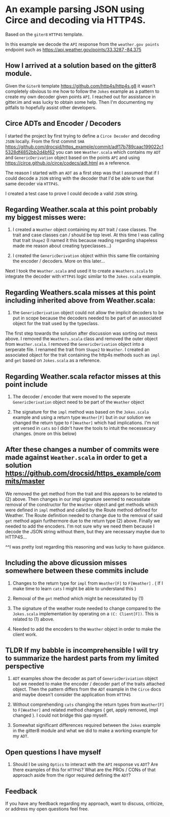 # An example parsing JSON using Circe and decoding via HTTP4S. 

Based on the `giter8` `HTTP4S` template.

In this example we decode the `API` response from the `weather.gov points` endpoint such as https://api.weather.gov/points/33.3287,-84.375


## How I arrived at a solution based on the gitter8 module.

Given the `Giter8` template https://github.com/http4s/http4s.g8 it wasn't completely obvious to me how to follow the `Jokes` example as a pattern to create my own decoder given points `API`. I reached out for assistance in gitter.im and was lucky to obtain some help. Then I'm documenting my pitfalls to hopefully assist other developers.


## Circe ADTs and Encoder / Decoders

I started the project by first trying to define a `Circe Decoder` and decoding `JSON` locally. From the first commit `SHA` https://github.com/drocsid/https_example/commit/adf17b789caac199022c15328df4852bb2d4bf62 you can see `Weather.scala` which contains my `ADT` and `GenericDerivation` object based on the points `API` and using https://circe.github.io/circe/codecs/adt.html as a reference. 

The reason I started with an `ADT` as a first step was that I assumed that if I could decode a `JSON` string with the decoder that I'd be able to use that same decoder via `HTTP4S`.

I created a test case to prove I could decode a valid `JSON` string.

## Regarding Weather.scala at this point probably my biggest misses were:

1) I created a `Weather` object containing my `ADT` trait / case classes. The trait and case classes can / should be top level. At this time I was calling that trait `Shape2` (I named it this because reading regarding shapeless made me reason about creating typeclasses...) 

2) I created the `GenericDerivation` object within this same file containing the encoder / decoders. More on this later...

Next I took the `Weather.scala` and used it to create a `Weathers.scala` to integrate the decoder with `HTTP4S` logic similar to the `Jokes.scala` example.


## Regarding Weathers.scala misses at this point including inherited above from Weather.scala:

1) the `GenericDerivation` object could not allow the implicit decoders to be put in scope because the decoders needed to be part of an associated object for the trait used by the typeclass. 


The first step towards the solution after discussion was sorting out mess above. I removed the `Weathers.scala` class and removed the outer object from `Weather.scala`. I removed the `GenericDerivation` object into a serperate file. I renamed the trait from `Shape2` to `Weather`. I created an associated object for the trait containing the http4s methods such as `impl` and `get` based on `Jokes.scala` as a reference.


## Regarding Weather.scala refactor misses at this point include

1) The decoder / encoder that were moved to the seperate `GenericDerivation` object need to be part of the `Weather` object

2) The signature for the `impl` method was based on the `Jokes.scala` example and using a return type `Weather[F]` but in our solution we changed the return type to `F[Weather]` which had implications. I'm not yet versed in `cats` so I didn't have the tools to intuit the necessecary changes. (more on this below)



## After these changes a number of commits were made against `Weather.scala` in order to get a solution https://github.com/drocsid/https_example/commits/master

We removed the get method from the trait and this appears to be related to (2) above. Then changes in our impl signature seemed to necessitate removal of the constructor for the `Weather` object and get methods which were defined in `impl` method and called by the Route method defined for Weather. The Route definition needed to change due to the removal of said `get` method again furthermore due to the return type (2) above. Finally we needed to add the encoders. I'm not sure why we need them because I decode the JSON string without them, but they are necessary maybe due to HTTP4S... 

^^I was pretty lost regarding this reasoning and was lucky to have guidance.


## Including the above dicussion misses somewhere between these commits include

1) Changes to the return type for `impl` from `Weather[F]` to `F[Weather]` . ( If I make time to learn `cats` I might be able to understand this )

2) Removal of the `get` method which might be necessitated by (1)

3) The signature of the weather route needed to change compared to the `Jokes.scala` implementation by operating on a `(C: Client[F])`. This is related to (1) above.

4) Needed to add the encoders to the `Weather` object in order to make the client work.



## TLDR If my babble is incomprehensible I will try to summarize the hardest parts from my limited perspective

1) `ADT` examples show the decoder as part of `GenericDeriviation` object but we needed to make the encoder / decoder part of the traits attached object. Then the pattern differs from the `ADT` example in the `Circe` docs and maybe doesn't consider the application from `HTTP4S`

2) Without comprehending `cats` changing the return types from `Weather[F]` to `F[Weather]` and related method changes ( get, apply removed, impl changed ). I could not bridge this gap myself.

3) Somewhat significant differences required between the `Jokes` example in the gitter8 module and what we did to make a working example for my `ADT`.


## Open questions I have myself

1) Should I be using `Optics` to interact with the `API` response vs `ADT`? Are there examples of this for `HTTP4S`? What are the PROs / CONs of that approach aside from the rigor required defining the `ADT`?

## Feedback

If you have any feedback regarding my approach, want to discuss, criticize, or address my open questions feel free.






